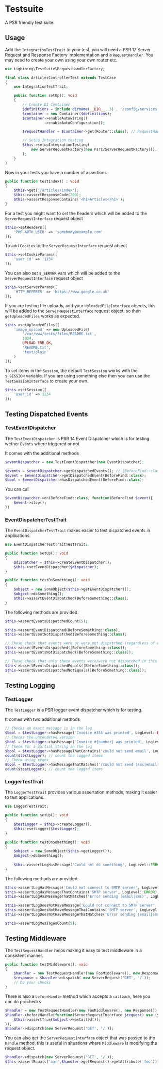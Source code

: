 # Testsuite

A PSR friendly test suite.

## Usage

Add the `IntegrationTestTrait` to your test, you will need a PSR 17 Server Request and Response Factory implementation
and a `RequestHandler`. You may need to create your own using your own router etc.


```php
use Lightning\TestSuite\RequestHandlerFactory;

final class ArticlesControllerTest extends TestCase
{
    use IntegrationTestTrait;

    public function setUp(): void
    {
        // Create DI Container
        $definitions = include dirname(__DIR__, 3) . '/config/services.php';
        $container = new Container($definitions);
        $container->enableAutowiring()
                  ->enableAutoConfiguration();

        $requestHandler = $container->get(Router::class); // RequestHandlerInterface

        // Setup Integration testing
        $this->setupIntegrationTesting(
            new ServerRequestFactory(new Psr17ServerRequestFactory()), new Psr17ResponseFactory(), $requestHandler, new TestSession()
        );
    }
}
```

Now in your tests you have a number of assertions


```php
public function testIndex() : void 
{
    $this->get('/articles/index');
    $this->assertResponseCode(200);
    $this->assertResponseContains('<h1>Articles</h1>');
}
```

For a test you might want to set the headers which will be added to the `ServerRequestInterface` request object

```php
$this->setHeaders([
    'PHP_AUTH_USER' => 'somebody@example.com'
]);
```

To add `Cookies` to the `ServerRequestInterface` request object

```php
$this->setCookieParams([
    'user_id' => '1234'
]);
```

You can also set `$_SERVER` vars which will be added to the `ServerRequestInterface` request object

```php
$this->setServerParams([
    'HTTP_REFERER' => 'https://www.google.co.uk'
]);
```

If you are testing file uploads, add your `UploadedFileInterface` objects, this will be added to the `ServerRequestInterface` request object, so then `getUploadedFiles` works as expected.

```php
$this->setUploadedFiles([
    'image_upload' => new UploadedFile(
        '/var/www/tests/files/README.txt',
        1024,
        UPLOAD_ERR_OK,
        'README.txt',
        'text/plain'
    )
]);
```

To set items in the `Session`, the default `TestSession` works with the `$_SESSION` variable. If you are using something else then you can use the `TestSessionInterface` to create your own.

```php
$this->setSession([
    'user_id' => 1234
]);
```

## Testing Dispatched Events

### TestEventDispatcher

The `TestEventDispatcher` is PSR 14 Event Dispatcher which is for testing wether `Events` where triggered or not.

It comes with the additional methods

```php
$eventDispatcher = new TestEventDispatcher(new EventDispatcher);

$events = $eventDispatcher->getDispatchedEvents(); // [BeforeFind::class]
$event = $eventDispatcher->getDispatchedEvent(BeforeFind::class);
$bool = $eventDispatcher->hasDispatchedEvent(BeforeFind::class);
```

You can call 

```php
$eventDispatcher->on(BeforeFind::class, function(BeforeFind $event){
    $event->stop();
})
```

### EventDispatcherTestTrait

The `EventDispatcherTestTrait` makes easier to test dispatched events in applications.

```php
use EventDispatcherTestTraitTestTrait;

public function setUp(): void 
{
    $dispatcher = $this->createEventDispatcher();
    $this->setEventDispatcher($dispatcher);
}

public function testDoSomething(): void 
{
    $object = new SomeObject($this->getEventDispatcher());
    $object->doSomething();
    $this->assertEventDispatched(BeforeSomething::class);
}
```

The following methods are provided:

```php
$this->assertEventsDispatchedCount(5);

$this->assertEventDispatched(BeforeSomething::class);
$this->assertEventNotDispatched(BeforeSomething::class);

// These check that events were or were not dispatched (regardless of order or other events being dispatched)
$this->assertEventsDispatched([BeforeSomething::class]);
$this->assertEventsNotDispatched([BeforeSomething::class]);

// These check that only these events were/were not dispatched in this order
$this->assertEventsDispatchedEquals([BeforeSomething::class]); 
$this->assertEventsDispatchedNotEquals([BeforeSomething::class]);
```

## Testing Logging

### TestLogger

The `TestLogger` is a PSR logger event dispatcher which is for testing.

It comes with two additional methods

```php
// Checks an exact message is in the log
$bool = $testLogger->hasMessage('Invoice #355 was printed', LogLevel::DEBUG);
// Checks the unrendered version
$bool = $testLogger->hasMessage('Invoice #{number} was printed', LogLevel::DEBUG, false)
// Check for a partial string in the log
$bool = $testLogger->hasMessageThatContains('could not send email', LogLevel::ERROR);
count($testLogger); // count the logged items
// Check using regex
$bool = $testLogger->hasMessageThatMatches('/could not send (sms|email)/', LogLevel::ERROR);
count($testLogger); // count the logged items
```

### LoggerTestTrait

The `LoggerTestTrait` provides various assertation methods, making it easier to test applications.

```php
use LoggerTestTrait;

public function setUp(): void 
{
    $testLogger = $this->createLogger();
    $this->setLogger($testLogger);
}

public function testDoSomething(): void 
{
    $object = new SomeObject($this->getLogger());
    $object->doSomething();
    
    $this->assertLogHasMessage('Could not do something', LogLevel::ERROR);
}
```

The following methods are provided:

```php
$this->assertLogHasMessage('Could not connect to SMTP server', LogLevel::ERROR);
$this->assertLogHasMessageThatContains('SMTP server', LogLevel::ERROR);
$this->assertLogHasMessageThatMatches('Error sending (email|sms)', LogLevel::ERROR);

$this->assertLogDoesNotHaveMessage('Could not connect to SMTP server', LogLevel::ERROR);
$this->assertLogDoesNotHaveMessageThatContains('SMTP server', LogLevel::ERROR);
$this->assertLogDoesNotHaveMessageThatMatches('Error sending (email|sms)', LogLevel::ERROR);

$this->assertLogMessagesCount(5);
```

## Testing Middleware

The `TestRequestHandler` helps making it easy to test middleware in a consistent manner.

```php
public function testMiddleware(): void
{
    $handler = new TestRequestHandler(new FooMiddleware(), new Response())
    $response = $handler->dispatch( new ServerRequest('GET', '/'));
    // Do your checks
}
```

There is also a `beforeHandle` method which accepts a `callback`, here you can do prechecks

```php
$handler = new TestRequestHandler(new FooMiddleware(), new Response())
$handler->beforeHandle(function(ServerRequestInterface $request) use ($object){
    $this->assertTrue($object->wasCalled());
});
$handler->dispatch(new ServerRequest('GET', '/'));
```

You can also get the `ServerRequestInterface` object that was passed to the `handle` method, this is useful in situations where `Middleware` is modifying the request object.

```php
$handler->dispatch(new ServerRequest('GET', '/'));
$this->assertEquals('bar',$handler->getRequest()->getAttribute('foo'));
```